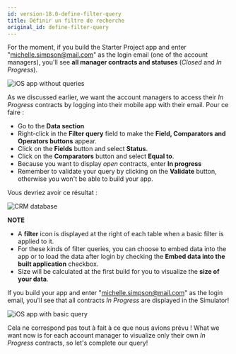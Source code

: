 ```yaml
---
id: version-18.0-define-filter-query
title: Définir un filtre de recherche
original_id: define-filter-query
---
```


For the moment, if you build the Starter Project app and enter "michelle.simpson@mail.com" as the login email (one of the account managers), you'll see **all manager contracts and statuses** (*Closed* and *In Progress*).

![iOS app without queries](assets/en/restricted-queries/ios-app-without-queries.png)

As we discussed earlier, we want the account managers to access their *In Progress* contracts by logging into their mobile app with their email. Pour ce faire :

* Go to the **Data section**
* Right-click in the **Filter query** field to make the **Field, Comparators and Operators buttons** appear.
* Click on the **Fields** button and select **Status**.
* Click on the **Comparators** button and select **Equal to**.
* Because you want to display *open* contracts, enter **In progress**
* Remember to validate your query by clicking on the **Validate** button, otherwise you won't be able to build your app.

Vous devriez avoir ce résultat :

![CRM database](assets/en/restricted-queries/filterquery.png)<div markdown="1" class = "tips">
**NOTE**

* A **filter** icon is displayed at the right of each table when a basic filter is applied to it.
* For these kinds of filter queries, you can choose to embed data into the app or to load the data after login by checking the **Embed data into the built application** checkbox.
* Size will be calculated at the first build for you to visualize the **size of your data**.</div>

If you build your app and enter "michelle.simpson@mail.com" as the login email, you'll see that all contracts *In Progress* are displayed in the Simulator!

![iOS app with basic query](assets/restricted-queries/restrited-queries-basic-query.png)

Cela ne correspond pas tout à fait à ce que nous avions prévu ! What we want now is for each account manager to visualize only their own *In Progress* contracts, so let's complete our query!


